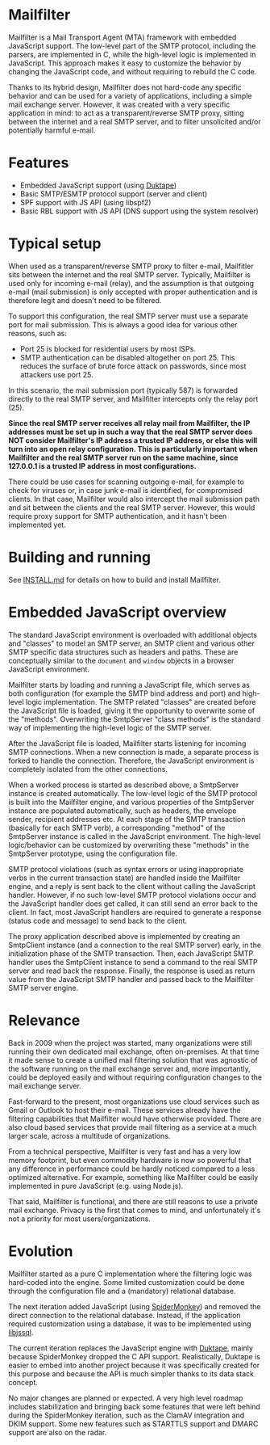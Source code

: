 Mailfilter
==========

Mailfilter is a Mail Transport Agent (MTA) framework with embedded JavaScript
support. The low-level part of the SMTP protocol, including the parsers, are
implemented in C, while the high-level logic is implemented in JavaScript. This
approach makes it easy to customize the behavior by changing the JavaScript
code, and without requiring to rebuild the C code.

Thanks to its hybrid design, Mailfilter does not hard-code any specific behavior
and can be used for a variety of applications, including a simple mail exchange
server. However, it was created with a very specific application in mind: to act
as a transparent/reverse SMTP proxy, sitting between the internet and a real SMTP
server, and to filter unsolicited and/or potentially harmful e-mail.

# Features

* Embedded JavaScript support (using [Duktape](http://duktape.org/))
* Basic SMTP/ESMTP protocol support (server and client)
* SPF support with JS API (using libspf2)
* Basic RBL support with JS API (DNS support using the system resolver)

# Typical setup

When used as a transparent/reverse SMTP proxy to filter e-mail, Mailfitler sits
between the internet and the real SMTP server. Typically, Mailfilter is used
only for incoming e-mail (relay), and the assumption is that outgoing e-mail
(mail submission) is only accepted with proper authentication and is therefore
legit and doesn't need to be filtered.

To support this configuration, the real SMTP server must use a separate port for
mail submission. This is always a good idea for various other reasons, such as:
* Port 25 is blocked for residential users by most ISPs.
* SMTP authentication can be disabled altogether on port 25. This reduces the
  surface of brute force attack on passwords, since most attackers use port 25.

In this scenario, the mail submission port (typically 587) is forwarded directly
to the real SMTP server, and Mailfilter intercepts only the relay port (25).

<b>Since the real SMTP server receives all relay mail from Mailfilter, the IP
addresses must be set up in such a way that the real SMTP server does NOT
consider Mailfilter's IP address a trusted IP address, or else this will turn
into an open relay configuration. This is particularly important when Mailfilter
and the real SMTP server run on the same machine, since 127.0.0.1 is a trusted
IP address in most configurations.</b>

There could be use cases for scanning outgoing e-mail, for example to check for
viruses or, in case junk e-mail is identified, for compromised clients. In that
case, Mailfilter would also intercept the mail submission path and sit between
the clients and the real SMTP server. However, this would require proxy support
for SMTP authentication, and it hasn't been implemented yet.

# Building and running

See [INSTALL.md](docs/INSTALL.md) for details on how to build and install
Mailfilter.

# Embedded JavaScript overview

The standard JavaScript environment is overloaded with additional objects and
"classes" to model an SMTP server, an SMTP client and various other SMTP
specific data structures such as headers and paths. These are conceptually
similar to the `document` and `window` objects in a browser JavaScript
environment.

Mailfilter starts by loading and running a JavaScript file, which serves as both
configuration (for example the SMTP bind address and port) and high-level logic
implementation. The SMTP related "classes" are created before the JavaScript
file is loaded, giving it the opportunity to overwrite some of the "methods".
Overwriting the SmtpServer "class methods" is the standard way of implementing
the high-level logic of the SMTP server.

After the JavaScript file is loaded, Mailfilter starts listening for incoming
SMTP connections. When a new connection is made, a separate process is forked to
handle the connection. Therefore, the JavaScript environment is completely
isolated from the other connections.

When a worked process is started as described above, a SmtpServer instance is
created automatically. The low-level logic of the SMTP protocol is built into
the Mailfilter engine, and various properties of the SmtpServer instance are
populated automatically, such as headers, the envelope sender, recipient
addresses etc. At each stage of the SMTP transaction (basically for each SMTP
verb), a corresponding "method" of the SmtpServer instance is called in the
JavaScript environment. The high-level logic/behavior can be customized by
overwriting these "methods" in the SmtpServer prototype, using the configuration
file.

SMTP protocol violations (such as syntax errors or using inappropriate verbs in
the current transaction state) are handled inside the Mailfilter engine, and a
reply is sent back to the client without calling the JavaScript handler.
However, if no such low-level SMTP protocol violations occur and the JavaScript
handler does get called, it can still send an error back to the client. In fact,
most JavaScript handlers are required to generate a response (status code and
message) to send back to the client.

The proxy application described above is implemented by creating an SmtpClient
instance (and a connection to the real SMTP server) early, in the initialization
phase of the SMTP transaction. Then, each JavaScript SMTP handler uses the
SmtpClient instance to send a command to the real SMTP server and read back the
response. Finally, the response is used as return value from the JavaScript SMTP
handler and passed back to the Mailfilter SMTP server engine.

# Relevance

Back in 2009 when the project was started, many organizations were still running
their own dedicated mail exchange, often on-premises. At that time it made sense
to create a unified mail filtering solution that was agnostic of the software
running on the mail exchange server and, more importantly, could be deployed
easily and without requiring configuration changes to the mail exchange server.

Fast-forward to the present, most organizations use cloud services such as Gmail
or Outlook to host their e-mail. These services already have the filtering
capabilities that Mailfilter would have otherwise provided. There are also cloud
based services that provide mail filtering as a service at a much larger scale,
across a multitude of organizations.

From a technical perspective, Mailfilter is very fast and has a very low memory
footprint, but even commodity hardware is now so powerful that any difference in
performance could be hardly noticed compared to a less optimized alternative.
For example, something like Mailfilter could be easily implemented in pure
JavaScript (e.g. using Node.js).

That said, Mailfilter is functional, and there are still reasons to use a
private mail exchange. Privacy is the first that comes to mind, and
unfortunately it's not a priority for most users/organizations.

# Evolution

Mailfilter started as a pure C implementation where the filtering logic was
hard-coded into the engine. Some limited customization could be done through the
configuration file and a (mandatory) relational database.

The next iteration added JavaScript (using [SpiderMonkey](https://spidermonkey.dev/))
and removed the direct connection to the relational database. Instead, if the
application required customization using a database, it was to be implemented
using [libjssql](https://github.com/mindbit/libjssql).

The current iteration replaces the JavaScript engine with [Duktape](http://duktape.org/),
mainly because SpiderMonkey dropped the C API support. Realistically, Duktape is
easier to embed into another project because it was specifically created for
this purpose and because the API is much simpler thanks to its data stack
concept.

No major changes are planned or expected. A very high level roadmap includes
stabilization and bringing back some features that were left behind during the
SpiderMonkey iteration, such as the ClamAV integration and DKIM support. Some
new features such as STARTTLS support and DMARC support are also on the radar.
